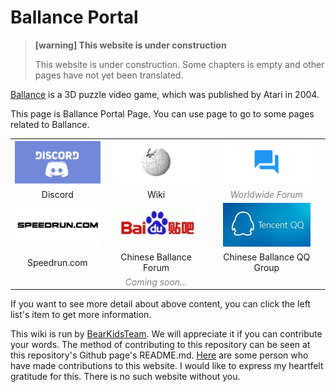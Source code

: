 # Ballance Portal

> **[warning] This website is under construction**
>
> This website is under construction. Some chapters is empty and other pages have not yet been translated.

[Ballance](https://en.wikipedia.org/wiki/Ballance) is a 3D puzzle video game, which was published by Atari in 2004.

This page is Ballance Portal Page. You can use page to go to some pages related to Ballance.

||||
|:--:|:--:|:--:|
|![Discord](../assets/discord.png)|![Ballance Wiki](../assets/wiki.png)|![Forum](../assets/forum.png)|
|Discord|Wiki|<font color="gray">*Worldwide Forum*</font>|
|![Speedrun.com](../assets/speedrun.png)|![Tieba](../assets/chinese-forum.png)|![QQ](../assets/qq.png)|
|Speedrun.com|Chinese Ballance Forum|Chinese Ballance QQ Group|
||<font color="gray">*Coming soon...*</font>|&nbsp;|

If you want to see more detail about above content, you can click the left list's item to get more information.

This wiki is run by [BearKidsTeam](https://github.com/BearKidsTeam). We will appreciate it if you can contribute your words. The method of contributing to this repository can be seen at this repository's Github page's README.md. [Here](CONTRIBUTION.md) are some person who have made contributions to this website. I would like to express my heartfelt gratitude for this. There is no such website without you.
